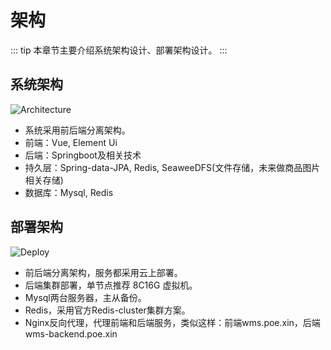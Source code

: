 # 架构

::: tip
本章节主要介绍系统架构设计、部署架构设计。
:::

## 系统架构
![Architecture](/Architecture.png)
- 系统采用前后端分离架构。
- 前端：Vue, Element Ui
- 后端：Springboot及相关技术
- 持久层：Spring-data-JPA, Redis, SeaweeDFS(文件存储，未来做商品图片相关存储)
- 数据库：Mysql, Redis

## 部署架构
![Deploy](/deploy.png)
- 前后端分离架构，服务都采用云上部署。
- 后端集群部署，单节点推荐 8C16G 虚拟机。
- Mysql两台服务器，主从备份。
- Redis，采用官方Redis-cluster集群方案。
- Nginx反向代理，代理前端和后端服务，类似这样：前端wms.poe.xin，后端wms-backend.poe.xin